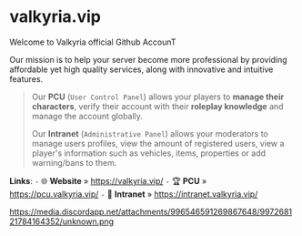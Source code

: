 # valkyria.vip


Welcome to Valkyria official Github AccounT

Our mission is to help your server become more professional by providing affordable yet high quality services, along with innovative and intuitive features. 
> Our **PCU** (`User Control Panel`) allows your players to **manage their characters**, verify their account with their **roleplay knowledge** and manage the account globally.
> 
> Our **Intranet** (`Administrative Panel`) allows your moderators to manage users profiles, view the amount of registered users, view a player's information such as vehicles, items, properties or add warning/bans to them.

**Links**:
`-` 🌐 **Website** » https://valkyria.vip/
`-` 🏆 **PCU** » https://pcu.valkyria.vip/
`-` 📱 **Intranet** » https://intranet.valkyria.vip/

https://media.discordapp.net/attachments/996546591269867648/997268121784164352/unknown.png
